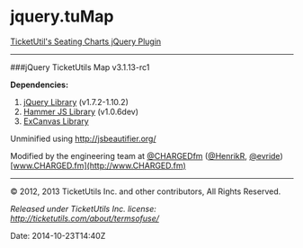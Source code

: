jquery.tuMap
============

[TicketUtil's Seating Charts jQuery Plugin](http://seatingcharts.com/Docs/API)

---

###jQuery TicketUtils Map v3.1.13-rc1


**Dependencies:**
 1. [jQuery Library](http://jquery.com) (v1.7.2-1.10.2)
 2. [Hammer JS Library](http://eightmedia.github.com/hammer.js) (v1.0.6dev)
 3. [ExCanvas Library](https://code.google.com/p/explorercanvas)

Unminified using http://jsbeautifier.org/

Modified by the engineering team at [@CHARGEDfm](http://github.com/CHARGEDfm) ([@HenrikR](http://github.com/HenrikR), [@evride](http://github.com/evride))
[www.CHARGED.fm](http://www.CHARGED.fm)

---

© 2012, 2013 TicketUtils Inc. and other contributors, All Rights Reserved.

*Released under TicketUtils Inc. license:
http://ticketutils.com/about/termsofuse/*

Date: 2014-10-23T14:40Z